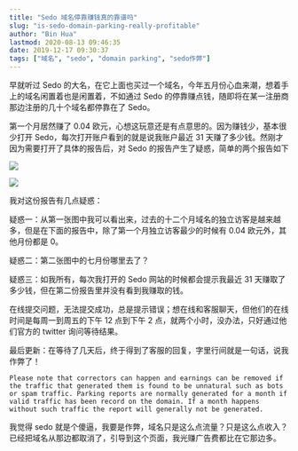 ```yaml
---
title: "Sedo 域名停靠赚钱真的靠谱吗"
slug: "is-sedo-domain-parking-really-profitable"
author: "Bin Hua"
lastmod: 2020-08-13 09:46:35
date: 2019-12-17 09:30:37
tags: ["域名", "sedo", "domain parking", "sedo作弊"]
---
```


早就听过 Sedo 的大名，在它上面也买过一个域名，今年五月份心血来潮，想着手上的域名闲置着也是闲置着，不如通过 Sedo 的停靠赚点钱，随即将在某一注册商那边注册的几十个域名都停靠在了 Sedo。

第一个月居然赚了 0.04 欧元，心想这玩意还是有点意思的。因为赚钱少，基本很少打开 Sedo，每次打开账户看到的就是说我账户最近 31 天赚了多少钱。然刚才因为需要打开了具体的报告后，对 Sedo 的报告产生了疑惑，简单的两个报告如下

![](/imgs/is-sedo-domain-parking-really-profitable-001.png)

![](/imgs/is-sedo-domain-parking-really-profitable-002.png)

我对这份报告有几点疑惑：

疑惑一：从第一张图中我可以看出来，过去的十二个月域名的独立访客是越来越多，但是在下面的报告中，除了第一个月独立访客最少的时候有 0.04 欧元外，其他月份都是 0。

疑惑二：第二张图中的七月份哪里去了？

疑惑三：如我所有，每次我打开的 Sedo 网站的时候都会提示我最近 31 天赚取了多少钱，但在第二份报告里并没有看到我赚取的钱。

在线提交问题，无法提交成功，总是提示错误；想在线和客服聊天，但他们的在线时间是每周一到周五的下午 12 点到下午 2 点，就两个小时，没办法，只好通过他们官方的 twitter 询问等待结果。

最后更新：在等待了几天后，终于得到了客服的回复，字里行间就是一句话，说我作弊了！

```
Please note that correctors can happen and earnings can be removed if the traffic that generated them is found to be unnatural such as bots or spam traffic. Parking reports are normally generated for a month if valid traffic has been record on the domain. If a month happens without such traffic the report will generally not be generated.
```

我觉得 sedo 就是个傻逼，我要是作弊，域名只是这么点流量？只是这么点收入？已经把域名从那边都取消了，引导到这个页面，我光赚广告费都比在它那边多。
